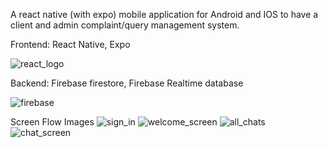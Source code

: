A react native (with expo) mobile application for Android and IOS to have a client and admin complaint/query management system.

Frontend: React Native, Expo

![react_logo](https://github.com/Ilanchz/QueryBase---React-Native-Application/assets/85609237/2f778166-4c3a-4d2b-80ca-4c2de59398e7)

Backend: Firebase firestore, Firebase Realtime database

![firebase](https://github.com/Ilanchz/QueryBase---React-Native-Application/assets/85609237/c97855fa-6d65-4575-a43b-e4901328078c)


Screen Flow Images 
![sign_in](https://github.com/Ilanchz/QueryBase---React-Native-Application/assets/85609237/54eed885-7bd1-4b21-b7c3-69ac1d74b065)
![welcome_screen](https://github.com/Ilanchz/QueryBase---React-Native-Application/assets/85609237/bc20aee3-b070-4d1e-98e2-dc0648454c9e)
![all_chats](https://github.com/Ilanchz/QueryBase---React-Native-Application/assets/85609237/7e9fbb79-7e2a-4cc7-abe9-d70a1f46801a)
![chat_screen](https://github.com/Ilanchz/QueryBase---React-Native-Application/assets/85609237/b13094c2-de01-42d1-acba-5adb28680e92)
